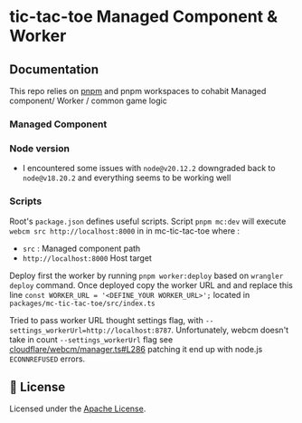 # tic-tac-toe Managed Component & Worker

## Documentation

This repo relies on [pnpm](https://pnpm.io/) and pnpm workspaces to cohabit Managed component/ Worker / common game logic

### Managed Component

### Node version

- I encountered some issues with `node@v20.12.2` downgraded back to `node@v18.20.2` and everything seems to be working well

### Scripts

Root's `package.json` defines useful scripts.
Script `pnpm mc:dev` will execute `webcm src http://localhost:8000` in in mc-tic-tac-toe where :

- `src` : Managed component path
- `http://localhost:8000` Host target

Deploy first the worker by running `pnpm worker:deploy` based on `wrangler deploy` command. Once deployed copy the worker URL and and replace this line `const WORKER_URL = '<DEFINE_YOUR WORKER_URL>';` located in `packages/mc-tic-tac-toe/src/index.ts`

 Tried to pass worker URL thought settings flag, with `--settings_workerUrl=http://localhost:8787`. Unfortunately, webcm doesn't take in count `--settings_workerUrl` flag see [cloudflare/webcm/manager.ts#L286](https://github.com/cloudflare/webcm/blob/f52f1306869f37279aa045b66e56fdb64c7c0a93/src/manager.ts#L286) patching it end up with node.js `ECONNREFUSED` errors.

## 📝 License

Licensed under the [Apache License](./LICENSE).
